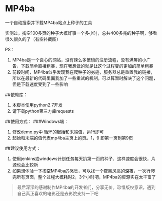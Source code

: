 # MP4ba
一个自动搜索并下载MP4ba站点上种子的工具

实测过，掏空100多页的种子大概好事一个多小时，总共400多兆的种子啊，够看很久很久的了（有空补截图）

PS：
1. MP4ba是一个良心的网站，没有辣么多繁琐的注册流程，没有满屏的小广告，下载简单直接粗暴，现在我想做的就是让这个过程变的更加的简单粗暴
2. 前段时间，MP4ba似乎发现我在爬种子的劣迹，服务器总是重置我的链接，所以在最新的代码里面我加了一些重试的机制，可以算暂时解决了这个问题，但是下载速度受到了一些影响

##依赖库：
1. 本脚本使用python2.7开发
2. 请下载python第三方库requests 

##使用方式：
###Windows端：
1. 修改demo.py中 循环的起始和末端值，运行即可
2. 起始和末端的值代表mp4ba主页上的页。1，9 即第一页到第9页

##建议使用方式：
1. 使用jenkins或windows计划任务每天扒第一页的种子，这样速度会很快，片源也会比较新
2. 如果想体验一下掏空MP4ba的感觉，可以找一个夜黑风高的深夜，一次行爬完所有页面，整个过程大概耗时2，3个小时吧，MP4ba的资源实在太丰富了

> 最后深深的感谢制作MP4ba的开发者们，分享无价，珍惜版权意识，遇到自己真正喜欢的电影还是去影院支持一下吧
